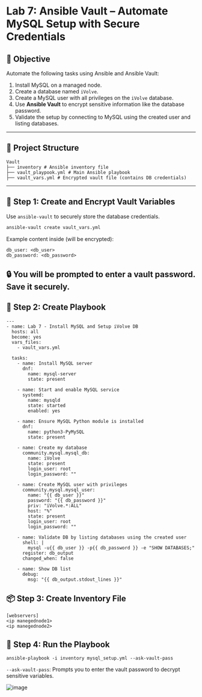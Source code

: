 # Lab 7: Ansible Vault – Automate MySQL Setup with Secure Credentials

## 🎯 Objective

Automate the following tasks using Ansible and Ansible Vault:

1. Install MySQL on a managed node.
2. Create a database named `iVolve`.
3. Create a MySQL user with all privileges on the `iVolve` database.
4. Use **Ansible Vault** to encrypt sensitive information like the database password.
5. Validate the setup by connecting to MySQL using the created user and listing databases.

---

## 📁 Project Structure

```
Vault
├── inventory # Ansible inventory file
├── vault_playpook.yml # Main Ansible playbook
├── vault_vars.yml # Encrypted vault file (contains DB credentials)
```

---

## 🔐 Step 1: Create and Encrypt Vault Variables

Use `ansible-vault` to securely store the database credentials.

```bash
ansible-vault create vault_vars.yml
```
Example content inside (will be encrypted):
```
db_user: <db_user>
db_password: <db_password>
```
🔒 You will be prompted to enter a vault password. Save it securely.
---
## 📜 Step 2: Create Playbook
```
---
- name: Lab 7 - Install MySQL and Setup iVolve DB
  hosts: all
  become: yes
  vars_files:
    - vault_vars.yml

  tasks:
    - name: Install MySQL server
      dnf:
        name: mysql-server
        state: present

    - name: Start and enable MySQL service
      systemd:
        name: mysqld
        state: started
        enabled: yes

    - name: Ensure MySQL Python module is installed
      dnf:
        name: python3-PyMySQL
        state: present

    - name: Create my database
      community.mysql.mysql_db:
        name: iVolve
        state: present
        login_user: root
        login_password: ""

    - name: Create MySQL user with privileges
      community.mysql.mysql_user:
        name: "{{ db_user }}"
        password: "{{ db_password }}"
        priv: "iVolve.*:ALL"
        host: "%"
        state: present
        login_user: root
        login_password: ""

    - name: Validate DB by listing databases using the created user
      shell: |
        mysql -u{{ db_user }} -p{{ db_password }} -e "SHOW DATABASES;"
      register: db_output
      changed_when: false

    - name: Show DB list
      debug:
        msg: "{{ db_output.stdout_lines }}"

```
## 📦 Step 3: Create Inventory File
```
[webservers]
<ip manegednode1>
<ip manegednode2>
```
## 🚀 Step 4: Run the Playbook
```
ansible-playbook -i inventory mysql_setup.yml --ask-vault-pass
```
`--ask-vault-pass`: Prompts you to enter the vault password to decrypt sensitive variables.

![image](https://github.com/user-attachments/assets/b2f753b4-0dd4-411a-a566-e62876bc36da)






